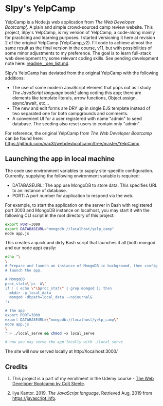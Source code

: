 # Slpy's YelpCamp
YelpCamp is a Node.js web application from _The Web Developer Bootcamp_[¹](#credits). A plain and simple crowd-sourced camp review website. This project, Slpy's YelpCamp, is my version of YelpCamp, a code-along mainly for practicing and learning purposes. I started versioning it here at revision 2 of the original YelpCamp (YelpCamp_v2). I'll code to achieve almost the same result as the final version in the course, v11, but with possibilities of some minor adjustments to my preference. The goal is to learn full-stack web development try some relevant coding skills. See pending development note here: [readme__dev_list.md](readme__dev_list.md).

Slpy's YelpCamp has deviated from the original YelpCamp with the following additions:
* The use of some modern JavaScript element that pops out as I study _The JavaScript language_ book[²](#credits) along coding this app; there are elements like template literals, arrow functions, Object.assign, async/await, etc...
* The new and edit forms are DRY up in single EJS template instead of two separated one for both campgrounds and comments.
* A convenient UI for a user registered with name "admin" to seed database. The seeding also reset users to contain only "admin".

For reference, the original YelpCamp from _The Web Developer Bootcamp_ can be found here: https://github.com/nax3t/webdevbootcamp/tree/master/YelpCamp.


## Launching the app in local machine
The code use environment variables to supply site-specific configuration. Currently, supplying the following environment variable is required:
* DATABASEURL: The app use MongoDB to store data. This specifies URL to an instance of database.
* PORT: A port number for application to respond via the web.

For example, to start the application on the server in Bash with registered port 3000 and MongoDB instance on localhost, you may start it with the following CLI script in the root directory of this project: 
```bash
export PORT=3000
export DATABASEURL="mongodb://localhost/yelp_camp"
node app.js
```

This creates a quick and dirty Bash script that launches it all (both mongod and our node app) easily:
```bash
echo "\
\
# Prepare and launch an instance of MongoDB in background, then config and 
# launch the app.

# MongoDB
proc_stat=\`ps -A\`
if ! ( echo \"\$proc_stat\" | grep mongod ); then
  mkdir -p local_data
  mongod -dbpath=local_data --nojournal&
fi

# the app
export PORT=3000
export DATABASEURL=\"mongodb://localhost/yelp_camp\"
node app.js
\
" > ./local_serve && chmod +x local_serve

# now you may serve the app locally with ./local_serve
```

The site will now served locally at http://localhost:3000/

## Credits

1. This project is a part of my enrollment in the Udemy course - [The Web Developer Bootcamp by Colt Steele](https://www.udemy.com/the-web-developer-bootcamp/).

2. Ilya Kantor. 2019. _The JavaScript language_. Retrieved Aug, 2019 from https://javascript.info.

